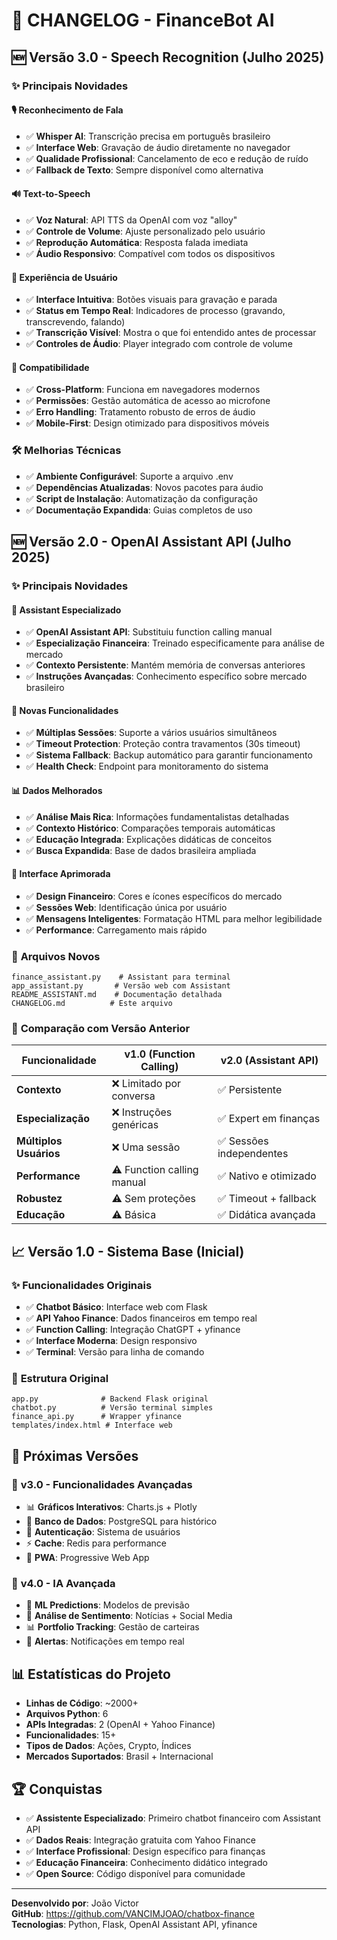 # 🎉 CHANGELOG - FinanceBot AI

## 🆕 **Versão 3.0 - Speech Recognition** (Julho 2025)

### ✨ **Principais Novidades**

#### 🎙️ **Reconhecimento de Fala**
- ✅ **Whisper AI**: Transcrição precisa em português brasileiro
- ✅ **Interface Web**: Gravação de áudio diretamente no navegador
- ✅ **Qualidade Profissional**: Cancelamento de eco e redução de ruído
- ✅ **Fallback de Texto**: Sempre disponível como alternativa

#### 🔊 **Text-to-Speech**
- ✅ **Voz Natural**: API TTS da OpenAI com voz "alloy"
- ✅ **Controle de Volume**: Ajuste personalizado pelo usuário
- ✅ **Reprodução Automática**: Resposta falada imediata
- ✅ **Áudio Responsivo**: Compatível com todos os dispositivos

#### 🎯 **Experiência de Usuário**
- ✅ **Interface Intuitiva**: Botões visuais para gravação e parada
- ✅ **Status em Tempo Real**: Indicadores de processo (gravando, transcrevendo, falando)
- ✅ **Transcrição Visível**: Mostra o que foi entendido antes de processar
- ✅ **Controles de Áudio**: Player integrado com controle de volume

#### 📱 **Compatibilidade**
- ✅ **Cross-Platform**: Funciona em navegadores modernos
- ✅ **Permissões**: Gestão automática de acesso ao microfone
- ✅ **Erro Handling**: Tratamento robusto de erros de áudio
- ✅ **Mobile-First**: Design otimizado para dispositivos móveis

### 🛠️ **Melhorias Técnicas**
- ✅ **Ambiente Configurável**: Suporte a arquivo .env
- ✅ **Dependências Atualizadas**: Novos pacotes para áudio
- ✅ **Script de Instalação**: Automatização da configuração
- ✅ **Documentação Expandida**: Guias completos de uso

## 🆕 **Versão 2.0 - OpenAI Assistant API** (Julho 2025)

### ✨ **Principais Novidades**

#### 🧠 **Assistant Especializado**
- ✅ **OpenAI Assistant API**: Substituiu function calling manual
- ✅ **Especialização Financeira**: Treinado especificamente para análise de mercado
- ✅ **Contexto Persistente**: Mantém memória de conversas anteriores
- ✅ **Instruções Avançadas**: Conhecimento específico sobre mercado brasileiro

#### 🚀 **Novas Funcionalidades**
- ✅ **Múltiplas Sessões**: Suporte a vários usuários simultâneos
- ✅ **Timeout Protection**: Proteção contra travamentos (30s timeout)
- ✅ **Sistema Fallback**: Backup automático para garantir funcionamento
- ✅ **Health Check**: Endpoint para monitoramento do sistema

#### 📊 **Dados Melhorados**
- ✅ **Análise Mais Rica**: Informações fundamentalistas detalhadas
- ✅ **Contexto Histórico**: Comparações temporais automáticas
- ✅ **Educação Integrada**: Explicações didáticas de conceitos
- ✅ **Busca Expandida**: Base de dados brasileira ampliada

#### 🎨 **Interface Aprimorada**
- ✅ **Design Financeiro**: Cores e ícones específicos do mercado
- ✅ **Sessões Web**: Identificação única por usuário
- ✅ **Mensagens Inteligentes**: Formatação HTML para melhor legibilidade
- ✅ **Performance**: Carregamento mais rápido

### 🔧 **Arquivos Novos**
```
finance_assistant.py    # Assistant para terminal
app_assistant.py       # Versão web com Assistant
README_ASSISTANT.md    # Documentação detalhada
CHANGELOG.md          # Este arquivo
```

### 🎯 **Comparação com Versão Anterior**

| Funcionalidade | v1.0 (Function Calling) | v2.0 (Assistant API) |
|---|---|---|
| **Contexto** | ❌ Limitado por conversa | ✅ Persistente |
| **Especialização** | ❌ Instruções genéricas | ✅ Expert em finanças |
| **Múltiplos Usuários** | ❌ Uma sessão | ✅ Sessões independentes |
| **Performance** | ⚠️ Function calling manual | ✅ Nativo e otimizado |
| **Robustez** | ⚠️ Sem proteções | ✅ Timeout + fallback |
| **Educação** | ⚠️ Básica | ✅ Didática avançada |

## 📈 **Versão 1.0 - Sistema Base** (Inicial)

### ✨ **Funcionalidades Originais**
- ✅ **Chatbot Básico**: Interface web com Flask
- ✅ **API Yahoo Finance**: Dados financeiros em tempo real
- ✅ **Function Calling**: Integração ChatGPT + yfinance
- ✅ **Interface Moderna**: Design responsivo
- ✅ **Terminal**: Versão para linha de comando

### 📁 **Estrutura Original**
```
app.py              # Backend Flask original
chatbot.py          # Versão terminal simples
finance_api.py      # Wrapper yfinance
templates/index.html # Interface web
```

## 🚀 **Próximas Versões**

### 🔮 **v3.0 - Funcionalidades Avançadas**
- 📊 **Gráficos Interativos**: Charts.js + Plotly
- 💾 **Banco de Dados**: PostgreSQL para histórico
- 🔐 **Autenticação**: Sistema de usuários
- ⚡ **Cache**: Redis para performance
- 📱 **PWA**: Progressive Web App

### 🔮 **v4.0 - IA Avançada**
- 🤖 **ML Predictions**: Modelos de previsão
- 📰 **Análise de Sentimento**: Notícias + Social Media
- 📊 **Portfolio Tracking**: Gestão de carteiras
- 🔔 **Alertas**: Notificações em tempo real

## 📊 **Estatísticas do Projeto**

- **Linhas de Código**: ~2000+
- **Arquivos Python**: 6
- **APIs Integradas**: 2 (OpenAI + Yahoo Finance)
- **Funcionalidades**: 15+
- **Tipos de Dados**: Ações, Crypto, Índices
- **Mercados Suportados**: Brasil + Internacional

## 🏆 **Conquistas**

- ✅ **Assistente Especializado**: Primeiro chatbot financeiro com Assistant API
- ✅ **Dados Reais**: Integração gratuita com Yahoo Finance
- ✅ **Interface Profissional**: Design específico para finanças
- ✅ **Educação Financeira**: Conhecimento didático integrado
- ✅ **Open Source**: Código disponível para comunidade

---

**Desenvolvido por**: João Victor  
**GitHub**: https://github.com/VANCIMJOAO/chatbox-finance  
**Tecnologias**: Python, Flask, OpenAI Assistant API, yfinance
